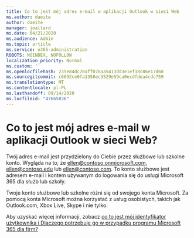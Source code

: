 ```yaml
---
title: Co to jest mój adres e-mail w aplikacji Outlook w sieci Web
ms.author: daeite
author: daeite
manager: joallard
ms.date: 04/21/2020
ms.audience: Admin
ms.topic: article
ms.service: o365-administration
ROBOTS: NOINDEX, NOFOLLOW
localization_priority: Normal
ms.custom: ''
ms.openlocfilehash: 235e84dc70aff078aa5413dd3e1ef38c86e17d60
ms.sourcegitcommit: c6692ce0fa1358ec3529e59ca0ecdfdea4cdc759
ms.translationtype: MT
ms.contentlocale: pl-PL
ms.lasthandoff: 09/14/2020
ms.locfileid: "47665836"
---
```

# <a name="what-is-my-email-address-in-outlook-on-the-web"></a>Co to jest mój adres e-mail w aplikacji Outlook w sieci Web?

Twój adres e-mail jest przydzielony do Ciebie przez służbowe lub szkolne konto. Wygląda na to, że ellen@contoso.onmicrosoft.com, ellen@contoso.edu lub ellen@contoso.com. To konto służbowe jest adresem e-mail i kontem używanym do logowania się do usługi Microsoft 365 dla służb lub szkoły.

Twoje konto służbowe lub szkolne różni się od swojego konta Microsoft. Za pomocą konta Microsoft można korzystać z usług osobistych, takich jak Outlook.com, Xbox Live, Skype i nie tylko.

Aby uzyskać więcej informacji, zobacz [co to jest mój identyfikator użytkownika i Dlaczego potrzebuję go w przypadku programu Microsoft 365 dla firm?](https://support.office.com/article/37da662b-5da6-4b56-a091-2731b2ecc8b4)